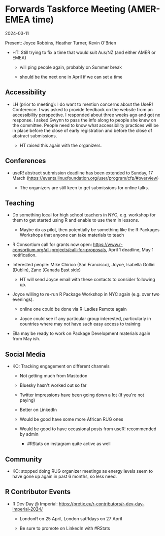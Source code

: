 # Forwards Taskforce Meeting (AMER-EMEA time)
2024-03-11

Present: Joyce Robbins, Heather Turner, Kevin O'Brien

- HT: Still trying  to fix a time that would suit Aus/NZ (and either AMER or EMEA)

    - will ping people again, probably on Summer break

    - should be the next one in April if we can set a time

## Accessibility

- LH (prior to meeting): I do want to mention concerns about the UseR! Conference. I was asked to provide feedback on the website from an accessibility perspective. I responded about three weeks ago and got no response. I asked Gwynn to pass the info along to people she knew on the committee. People need to know what accessibility practices will be in place before the close of early registration and before the close of abstract submissions.

    - HT raised this again with the organizers.


## Conferences

- useR! abstract submission deadline has been extended to Sunday, 17 March (https://events.linuxfoundation.org/user/program/cfp/#overview)

    - The organizers are still keen to get submissions for online talks.


## Teaching

 - Do something local for high school teachers in NYC, e.g. workshop for them to get started using R and enable to use them in lessons.

     - Maybe do as pilot, then potentially be something like the R Packages Workshops that anyone can take materials to teach

 - R Consortium call for grants now open: https://www.r-consortium.org/all-projects/call-for-proposals, April 1 deadline, May 1 notification.
 - Interested people: Mike Chirico (San Francisco), Joyce, Isabella Gollini (Dublin), Zane (Canada East side)

     - HT will send Joyce email with these contacts to consider following up.


 - Joyce willing to re-run R Package Workshop in NYC again (e.g. over two evenings).

     - online one could be done via R-Ladies Remote again

    - Joyce could see if any particular group interested, particularly in countries where may not have such easy access to training

 
 - Ella may be ready to work on Package Development materials again from May ish.
 
## Social Media

 - KO: Tracking engagement on different channels

     - Not getting much from Mastodon

     - Bluesky hasn't worked out so far

     - Twitter impressions have been going down a lot (if you're not paying)

     - Better on LinkedIn

    - Would be good have some more African RUG ones

    - Would be good to have occasional posts from useR! recommended by admin

      - #RStats on instagram quite active as well
      
## Community

- KO: stopped doing RUG organizer meetings as energy levels seem to have gone up again in past 6 months, so less need.
      
## R Contributor Events

 - R Dev Day @ Imperial: https://pretix.eu/r-contributors/r-dev-day-imperial-2024/

      - LondonR on 25 April, London satRdays on 27 April

     - Be sure to promote on LinkedIn with #RStats
